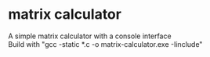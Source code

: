 # matrix calculator
 A simple matrix calculator with a console interface  
 Build with "gcc -static *.c -o matrix-calculator.exe -Iinclude"